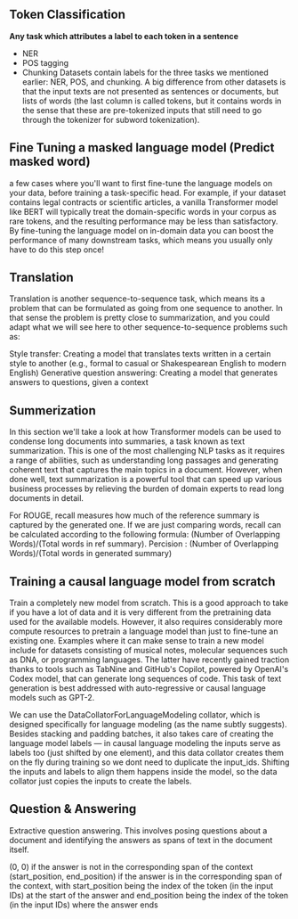 ## Token Classification
**Any task which attributes a label to each token in a sentence**
- NER
- POS tagging
- Chunking
Datasets contain labels for the three tasks we mentioned earlier: NER, POS, and chunking. A big difference from other datasets is that the input texts are not presented as sentences or documents, but lists of words (the last column is called tokens, but it contains words in the sense that these are pre-tokenized inputs that still need to go through the tokenizer for subword tokenization).

## Fine Tuning a masked language model (Predict masked word)
a few cases where you'll want to first fine-tune the language models on your data, before training a task-specific head. For example, if your dataset contains legal contracts or scientific articles, a vanilla Transformer model like BERT will typically treat the domain-specific words in your corpus as rare tokens, and the resulting performance may be less than satisfactory. By fine-tuning the language model on in-domain data you can boost the performance of many downstream tasks, which means you usually only have to do this step once!

## Translation
Translation is another sequence-to-sequence task, which means its a problem that can be formulated as going from one sequence to another. In that sense the problem is pretty close to summarization, and you could adapt what we will see here to other sequence-to-sequence problems such as:

Style transfer: Creating a model that translates texts written in a certain style to another (e.g., formal to casual or Shakespearean English to modern English)
Generative question answering: Creating a model that generates answers to questions, given a context

## Summerization
In this section we'll take a look at how Transformer models can be used to condense long documents into summaries, a task known as text summarization. This is one of the most challenging NLP tasks as it requires a range of abilities, such as understanding long passages and generating coherent text that captures the main topics in a document. However, when done well, text summarization is a powerful tool that can speed up various business processes by relieving the burden of domain experts to read long documents in detail.

For ROUGE, recall measures how much of the reference summary is captured by the generated one. If we are just comparing words, recall can be calculated according to the following formula: (Number of Overlapping Words)/(Total words in ref summary). Percision : (Number of Overlapping Words)/(Total words in generated summary)

## Training a causal language model from scratch
Train a completely new model from scratch. This is a good approach to take if you have a lot of data and it is very different from the pretraining data used for the available models. However, it also requires considerably more compute resources to pretrain a language model than just to fine-tune an existing one. Examples where it can make sense to train a new model include for datasets consisting of musical notes, molecular sequences such as DNA, or programming languages. The latter have recently gained traction thanks to tools such as TabNine and GitHub's Copilot, powered by OpenAI's Codex model, that can generate long sequences of code. This task of text generation is best addressed with auto-regressive or causal language models such as GPT-2.

We can use the DataCollatorForLanguageModeling collator, which is designed specifically for language modeling (as the name subtly suggests). Besides stacking and padding batches, it also takes care of creating the language model labels — in causal language modeling the inputs serve as labels too (just shifted by one element), and this data collator creates them on the fly during training so we dont need to duplicate the input_ids. Shifting the inputs and labels to align them happens inside the model, so the data collator just copies the inputs to create the labels.

## Question & Answering
Extractive question answering. This involves posing questions about a document and identifying the answers as spans of text in the document itself.

(0, 0) if the answer is not in the corresponding span of the context
(start_position, end_position) if the answer is in the corresponding span of the context, with start_position being the index of the token (in the input IDs) at the start of the answer and end_position being the index of the token (in the input IDs) where the answer ends